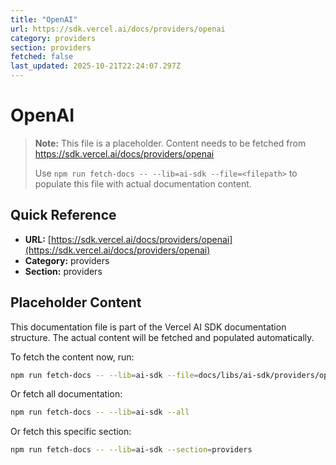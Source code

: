 ```yaml
---
title: "OpenAI"
url: https://sdk.vercel.ai/docs/providers/openai
category: providers
section: providers
fetched: false
last_updated: 2025-10-21T22:24:07.297Z
---
```


# OpenAI

> **Note:** This file is a placeholder. Content needs to be fetched from https://sdk.vercel.ai/docs/providers/openai
>
> Use `npm run fetch-docs -- --lib=ai-sdk --file=<filepath>` to populate this file with actual documentation content.

## Quick Reference

- **URL:** [https://sdk.vercel.ai/docs/providers/openai](https://sdk.vercel.ai/docs/providers/openai)
- **Category:** providers
- **Section:** providers

## Placeholder Content

This documentation file is part of the Vercel AI SDK documentation structure.
The actual content will be fetched and populated automatically.

To fetch the content now, run:

```bash
npm run fetch-docs -- --lib=ai-sdk --file=docs/libs/ai-sdk/providers/openai.md
```

Or fetch all documentation:

```bash
npm run fetch-docs -- --lib=ai-sdk --all
```

Or fetch this specific section:

```bash
npm run fetch-docs -- --lib=ai-sdk --section=providers
```
